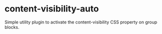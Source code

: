 # content-visibility-auto
 Simple utility plugin to activate the content-visibility CSS property on group blocks.
